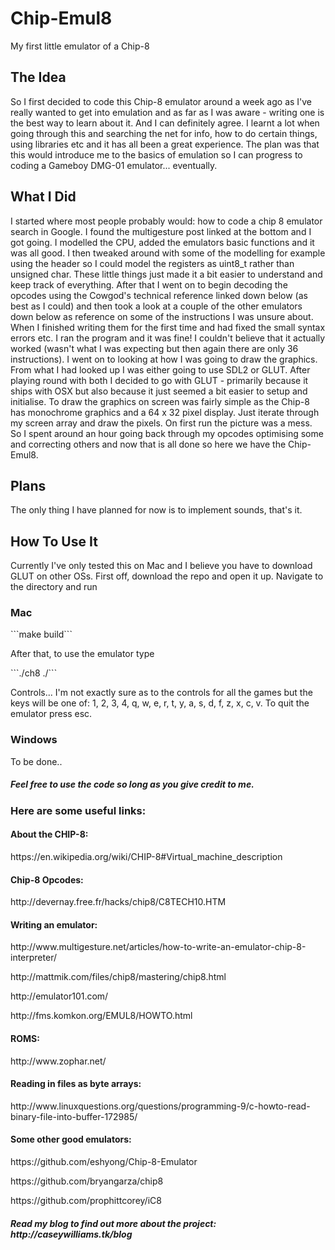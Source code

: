 # Chip-Emul8
<p>My first little emulator of a Chip-8<p>


<h2>The Idea</h2>
<p>So I first decided to code this Chip-8 emulator around a week ago as I've really wanted to get into emulation and as far as I was aware - writing one is the best way to learn about it. And I can definitely agree. I learnt a lot when going through this and searching the net for info, how to do certain things, using libraries etc and it has all been a great experience. The plan was that this would introduce me to the basics of emulation so I can progress to coding a Gameboy DMG-01 emulator... eventually.</p>

<h2>What I Did</h2>
<p>I started where most people probably would: how to code a chip 8 emulator search in Google. I found the multigesture post linked at the bottom and I got going. I modelled the CPU, added the emulators basic functions and it was all good. I then tweaked around with some of the modelling for example using the <stdint.h> header so I could model the registers as uint8_t rather than unsigned char. These little things just made it a bit easier to understand and keep track of everything. After that I went on to begin decoding the opcodes using the Cowgod's technical reference linked down below (as best as I could) and then took a look at a couple of the other emulators down below as reference on some of the instructions I was unsure about. When I finished writing them for the first time and had fixed the small syntax errors etc. I ran the program and it was fine! I couldn't believe that it actually worked (wasn't what I was expecting but then again there are only 36 instructions). I went on to looking at how I was going to draw the graphics. From what I had looked up I was either going to use SDL2 or GLUT. After playing round with both I decided to go with GLUT - primarily because it ships with OSX but also because it just seemed a bit easier to setup and initialise. To draw the graphics on screen was fairly simple as the Chip-8 has monochrome graphics and a 64 x 32 pixel display. Just iterate through my screen array and draw the pixels. On first run the picture was a mess. So I spent around an hour going back through my opcodes optimising some and correcting others and now that is all done so here we have the Chip-Emul8.</p>

<h2>Plans</h2>
<p>The only thing I have planned for now is to implement sounds, that's it.</p>


<h2>How To Use It</h2>
<p>Currently I've only tested this on Mac and I believe you have to download GLUT on other OSs. First off, download the repo and open it up. Navigate to the directory and run</p>
<h3>Mac</h3>
```make build```
<p>After that, to use the emulator type</p>
```./ch8 ./<path to your chip8 rom>```
<p>Controls... I'm not exactly sure as to the controls for all the games but the keys will be one of: 1, 2, 3, 4, q, w, e, r, t, y, a, s, d, f, z, x, c, v. To quit the emulator press esc.</p>

<h3>Windows</h3>
<p>To be done..</p>

<h5>Feel free to use the code so long as you give credit to me.</h5>

<h3>Here are some useful links:</h3>

<h4>About the CHIP-8:</h4> 
<p>https://en.wikipedia.org/wiki/CHIP-8#Virtual_machine_description</p>

<h4>Chip-8 Opcodes:</h4>
<p>http://devernay.free.fr/hacks/chip8/C8TECH10.HTM</p>

<h4>Writing an emulator:</h4>
<p>http://www.multigesture.net/articles/how-to-write-an-emulator-chip-8-interpreter/</p>
<p>http://mattmik.com/files/chip8/mastering/chip8.html</p>
<p>http://emulator101.com/</p>
<p>http://fms.komkon.org/EMUL8/HOWTO.html</p>

<h4>ROMS:</h4>
<p>http://www.zophar.net/</p>

<h4>Reading in files as byte arrays:</h4>
<p>http://www.linuxquestions.org/questions/programming-9/c-howto-read-binary-file-into-buffer-172985/</p>

<h4>Some other good emulators:</h4>
<p>https://github.com/eshyong/Chip-8-Emulator</p>
<p>https://github.com/bryangarza/chip8</p>
<p>https://github.com/prophittcorey/iC8</p>

<h5>Read my blog to find out more about the project: http://caseywilliams.tk/blog</h5>
